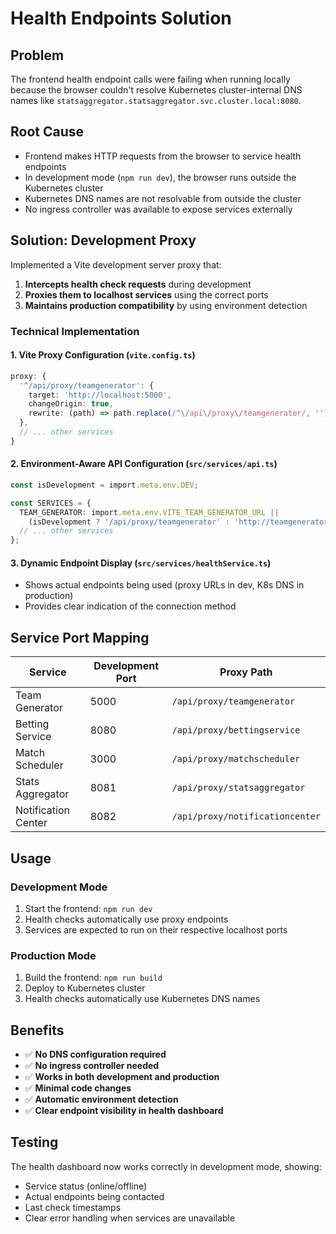 # Health Endpoints Solution

## Problem
The frontend health endpoint calls were failing when running locally because the browser couldn't resolve Kubernetes cluster-internal DNS names like `statsaggregator.statsaggregator.svc.cluster.local:8080`.

## Root Cause
- Frontend makes HTTP requests from the browser to service health endpoints
- In development mode (`npm run dev`), the browser runs outside the Kubernetes cluster
- Kubernetes DNS names are not resolvable from outside the cluster
- No ingress controller was available to expose services externally

## Solution: Development Proxy
Implemented a Vite development server proxy that:

1. **Intercepts health check requests** during development
2. **Proxies them to localhost services** using the correct ports
3. **Maintains production compatibility** by using environment detection

### Technical Implementation

#### 1. Vite Proxy Configuration (`vite.config.ts`)
```typescript
proxy: {
  '^/api/proxy/teamgenerator': {
    target: 'http://localhost:5000',
    changeOrigin: true,
    rewrite: (path) => path.replace(/^\/api\/proxy\/teamgenerator/, ''),
  },
  // ... other services
}
```

#### 2. Environment-Aware API Configuration (`src/services/api.ts`)
```typescript
const isDevelopment = import.meta.env.DEV;

const SERVICES = {
  TEAM_GENERATOR: import.meta.env.VITE_TEAM_GENERATOR_URL || 
    (isDevelopment ? '/api/proxy/teamgenerator' : 'http://teamgenerator.teamgenerator.svc.cluster.local:8080'),
  // ... other services
};
```

#### 3. Dynamic Endpoint Display (`src/services/healthService.ts`)
- Shows actual endpoints being used (proxy URLs in dev, K8s DNS in production)
- Provides clear indication of the connection method

## Service Port Mapping
| Service | Development Port | Proxy Path |
|---------|------------------|------------|
| Team Generator | 5000 | `/api/proxy/teamgenerator` |
| Betting Service | 8080 | `/api/proxy/bettingservice` |
| Match Scheduler | 3000 | `/api/proxy/matchscheduler` |
| Stats Aggregator | 8081 | `/api/proxy/statsaggregator` |
| Notification Center | 8082 | `/api/proxy/notificationcenter` |

## Usage

### Development Mode
1. Start the frontend: `npm run dev`
2. Health checks automatically use proxy endpoints
3. Services are expected to run on their respective localhost ports

### Production Mode
1. Build the frontend: `npm run build`
2. Deploy to Kubernetes cluster
3. Health checks automatically use Kubernetes DNS names

## Benefits
- ✅ **No DNS configuration required**
- ✅ **No ingress controller needed**
- ✅ **Works in both development and production**
- ✅ **Minimal code changes**
- ✅ **Automatic environment detection**
- ✅ **Clear endpoint visibility in health dashboard**

## Testing
The health dashboard now works correctly in development mode, showing:
- Service status (online/offline)
- Actual endpoints being contacted
- Last check timestamps
- Clear error handling when services are unavailable